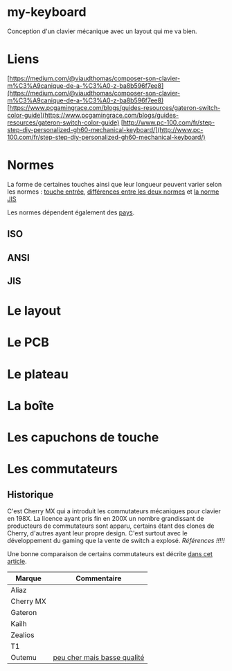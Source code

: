 # my-keyboard
Conception d'un clavier mécanique avec un layout qui me va bien.

# Liens
[https://medium.com/@viaudthomas/composer-son-clavier-m%C3%A9canique-de-a-%C3%A0-z-ba8b596f7ee8](https://medium.com/@viaudthomas/composer-son-clavier-m%C3%A9canique-de-a-%C3%A0-z-ba8b596f7ee8)
[https://www.pcgamingrace.com/blogs/guides-resources/gateron-switch-color-guide](https://www.pcgamingrace.com/blogs/guides-resources/gateron-switch-color-guide)
[http://www.pc-100.com/fr/step-step-diy-personalized-gh60-mechanical-keyboard/](http://www.pc-100.com/fr/step-step-diy-personalized-gh60-mechanical-keyboard/)

# Normes
La forme de certaines touches ainsi que leur longueur peuvent varier selon les normes : [touche entrée](https://deskthority.net/wiki/Return_key), [différences entre les deux normes](https://deskthority.net/wiki/ANSI_vs_ISO) et [la norme JIS](https://deskthority.net/wiki/ANSI_vs_JIS)

Les normes dépendent également des [pays](https://www.qeyboard.fr/2019/01/ansi-iso-ou/).


## ISO
## ANSI
## JIS
# Le layout
# Le PCB
# Le plateau
# La boîte
# Les capuchons de touche
# Les commutateurs
## Historique
C'est Cherry MX qui a introduit les commutateurs mécaniques pour clavier en 198X. La licence ayant pris fin en 200X un nombre grandissant de producteurs de commutateurs sont apparu, certains étant des clones de Cherry, d'autres ayant leur propre design. C'est surtout avec le développement du gaming que la vente de switch a explosé. *Références !!!!!*


Une bonne comparaison de certains commutateurs est décrite [dans cet article](https://www.pcgamer.com/best-mechanical-switches-for-gaming/).

|Marque|Commentaire|
|------|-----------|
|Aliaz||
|Cherry MX||
|Gateron||
|Kailh||
|Zealios||
|T1||
|Outemu|[peu cher mais basse qualité](https://www.youtube.com/watch?v=RcpBgxVR3tc)|
